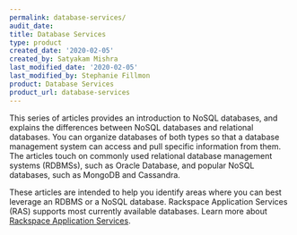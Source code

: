```yaml
---
permalink: database-services/
audit_date:
title: Database Services
type: product
created_date: '2020-02-05'
created_by: Satyakam Mishra
last_modified_date: '2020-02-05'
last_modified_by: Stephanie Fillmon
product: Database Services
product_url: database-services
---
```


This series of articles provides an introduction to NoSQL databases, and
explains the differences between NoSQL databases and relational databases.
You can organize databases of both types so that a database management system
can access and pull specific information from them. The articles touch on
commonly used relational database management systems (RDBMSs), such as Oracle
Database, and popular NoSQL databases, such as MongoDB and Cassandra.

These articles are intended to help you identify areas where you can best
leverage an RDBMS or a NoSQL database. Rackspace Application Services (RAS)
supports most currently available databases. Learn more about [Rackspace Application Services](https://www.rackspace.com/en-us/application-services).

